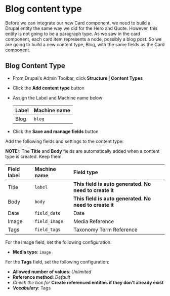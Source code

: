 # Blog content type

Before we can integrate our new Card component, we need to build a Drupal entity the same way we did for the Hero and Quote.  However, this entity is not going to be a paragraph type.  As we saw in the card component, each card item represents a node, possibly a blog post.  So we are going to build a new content type, Blog, with the same fields as the Card component.

## Blog Content Type
* From Drupal's Admin Toolbar, click **Structure \| Content Types**
* Click the **Add content type** button
* Assign the Label and Machine name below

  | Label | Machine name |
  | :--- | :--- |
  | Blog | `blog` |

* Click the **Save and manage fields** button

Add the following fields and settings to the content type:

**NOTE:**: The **Title** and **Body** fields are automatically added when a content type is created.  Keep them.

| Field label | Machine name | Field type |
| :--- | :--- | :--- |
| Title | `label` | **This** **field is auto generated.  No need to create it** |
| Body | `body` | **This field is auto generated.  No need to create it** |
| Date | `field_date` | Date |
| Image | `field_image` | Media Reference |
| Tags | `field_tags` | Taxonomy Term Reference |

For the Image field, set the following configuration:

* **Media type**: `image`

For the **Tags** field, set the following configuration:

* **Allowed number of values**: _Unlimited_
* **Reference method**: _Default_
* _Check the box for_ **Create referenced entities if they don't already exist**
* _**Vocabulary**:_ Tags

